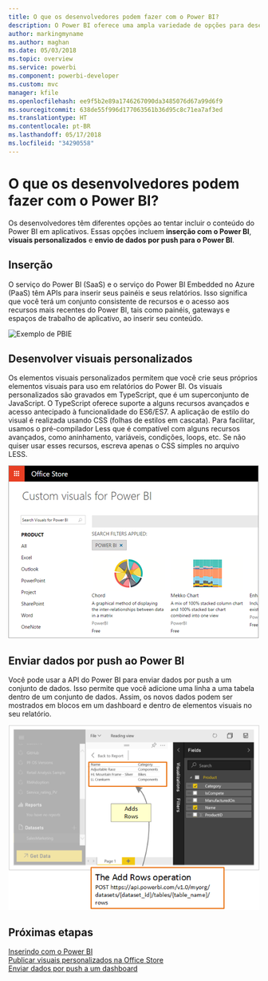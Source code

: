 ```yaml
---
title: O que os desenvolvedores podem fazer com o Power BI?
description: O Power BI oferece uma ampla variedade de opções para desenvolvedores. Isso vai desde a inserção até elementos visuais personalizados e conjuntos de dados de streaming.
author: markingmyname
ms.author: maghan
ms.date: 05/03/2018
ms.topic: overview
ms.service: powerbi
ms.component: powerbi-developer
ms.custom: mvc
manager: kfile
ms.openlocfilehash: ee9f5b2e89a1746267090da3485076d67a99d6f9
ms.sourcegitcommit: 638de55f996d177063561b36d95c8c71ea7af3ed
ms.translationtype: HT
ms.contentlocale: pt-BR
ms.lasthandoff: 05/17/2018
ms.locfileid: "34290558"
---
```

# <a name="what-can-developers-do-with-power-bi"></a>O que os desenvolvedores podem fazer com o Power BI?

Os desenvolvedores têm diferentes opções ao tentar incluir o conteúdo do Power BI em aplicativos. Essas opções incluem **inserção com o Power BI**, **visuais personalizados** e **envio de dados por push para o Power BI**.

## <a name="embedding"></a>Inserção
O serviço do Power BI (SaaS) e o serviço do Power BI Embedded no Azure (PaaS) têm APIs para inserir seus painéis e seus relatórios. Isso significa que você terá um conjunto consistente de recursos e o acesso aos recursos mais recentes do Power BI, tais como painéis, gateways e espaços de trabalho de aplicativo, ao inserir seu conteúdo.

![Exemplo de PBIE](media/what-can-you-do/what-can-you-do-01.png)

## <a name="develop-custom-visuals"></a>Desenvolver visuais personalizados
Os elementos visuais personalizados permitem que você crie seus próprios elementos visuais para uso em relatórios do Power BI. Os visuais personalizados são gravados em TypeScript, que é um superconjunto de JavaScript. O TypeScript oferece suporte a alguns recursos avançados e acesso antecipado à funcionalidade do ES6/ES7. A aplicação de estilo do visual é realizada usando CSS (folhas de estilos em cascata). Para facilitar, usamos o pré-compilador Less que é compatível com alguns recursos avançados, como aninhamento, variáveis, condições, loops, etc. Se não quiser usar esses recursos, escreva apenas o CSS simples no arquivo LESS.

![Exemplo de CV](media/what-can-you-do/powerbi-custom-visual-store.png)

## <a name="push-data-into-power-bi"></a>Enviar dados por push ao Power BI
Você pode usar a API do Power BI para enviar dados por push a um conjunto de dados. Isso permite que você adicione uma linha a uma tabela dentro de um conjunto de dados. Assim, os novos dados podem ser mostrados em blocos em um dashboard e dentro de elementos visuais no seu relatório.

![Exemplo de envio de dados por push](media/what-can-you-do/powerbi-push-data.png)

## <a name="next-steps"></a>Próximas etapas
[Inserindo com o Power BI](embedding.md)  
[Publicar visuais personalizados na Office Store](office-store.md)  
[Enviar dados por push a um dashboard](walkthrough-push-data.md)
